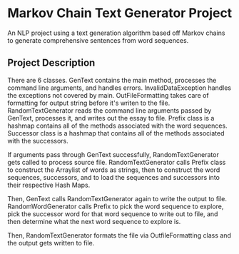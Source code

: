 # Markov Chain Text Generator Project
An NLP project using a text generation algorithm based off Markov chains to generate comprehensive sentences from word sequences.

## Project Description

There are 6 classes. GenText contains the main method, processes the command line arguments, and handles errors. InvalidDataException handles the exceptions not covered by main. OutFileFormatting takes care of formatting for output string before it's writen to the file. RandomTextGenerator reads the command line arguments passed by GenText, processes it, and writes out the essay to file. Prefix class is a hashmap contains all of the methods associated with the word sequences. Successor class is a hashmap that contains all of the methods associated with the successors. 

If arguments pass through GenText successfully, RandomTextGenerator gets called to process source file. RandomTextGenerator calls Prefix class to construct the Arraylist of words as strings, then to construct the word sequences, successors, and to load the sequences and successors into their respective Hash Maps. 

Then, GenText calls RandomTextGenerator again to write the output to file. RandomWordGenerator calls Prefix to pick the word sequence to explore, pick the successor word for that word sequence to write out to file, and then determine what the next word sequence to explore is. 

Then, RandomTextGenerator formats the file via OutfileFormatting class and the output gets written to file.






